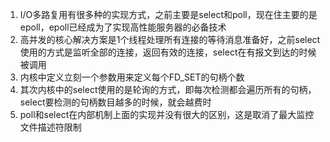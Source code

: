 1. I/O多路复用有很多种的实现方式，之前主要是select和poll，现在住主要的是epoll，epoll已经成为了实现高性能服务器的必备技术
2. 高并发的核心解决方案是1个线程处理所有连接的等待消息准备好，之前select使用的方式是监听全部的连接，返回有效的连接，select在有报文到达的时候被调用
3. 内核中定义立刻一个参数用来定义每个FD_SET的句柄个数
4. 其次内核中的select使用的是轮询的方式，即每次检测都会遍历所有的句柄，select要检测的句柄数目越多的时候，就会越费时
5. poll和select在内部机制上面的实现并没有很大的区别，这是取消了最大监控文件描述符限制